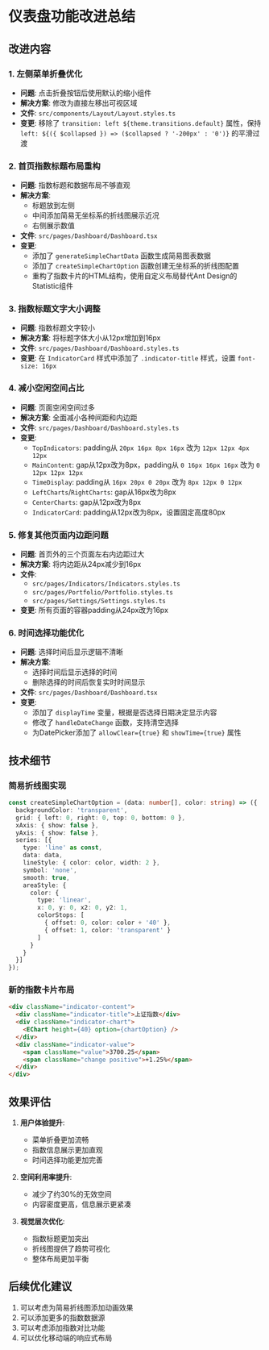 # 仪表盘功能改进总结

## 改进内容

### 1. 左侧菜单折叠优化
- **问题**: 点击折叠按钮后使用默认的缩小组件
- **解决方案**: 修改为直接左移出可视区域
- **文件**: `src/components/Layout/Layout.styles.ts`
- **变更**: 移除了 `transition: left ${theme.transitions.default}` 属性，保持 `left: ${({ $collapsed }) => ($collapsed ? '-200px' : '0')}` 的平滑过渡

### 2. 首页指数标题布局重构
- **问题**: 指数标题和数据布局不够直观
- **解决方案**: 
  - 标题放到左侧
  - 中间添加简易无坐标系的折线图展示近况
  - 右侧展示数值
- **文件**: `src/pages/Dashboard/Dashboard.tsx`
- **变更**: 
  - 添加了 `generateSimpleChartData` 函数生成简易图表数据
  - 添加了 `createSimpleChartOption` 函数创建无坐标系的折线图配置
  - 重构了指数卡片的HTML结构，使用自定义布局替代Ant Design的Statistic组件

### 3. 指数标题文字大小调整
- **问题**: 指数标题文字较小
- **解决方案**: 将标题字体大小从12px增加到16px
- **文件**: `src/pages/Dashboard/Dashboard.styles.ts`
- **变更**: 在 `IndicatorCard` 样式中添加了 `.indicator-title` 样式，设置 `font-size: 16px`

### 4. 减小空闲空间占比
- **问题**: 页面空闲空间过多
- **解决方案**: 全面减小各种间距和内边距
- **文件**: `src/pages/Dashboard/Dashboard.styles.ts`
- **变更**:
  - `TopIndicators`: padding从 `20px 16px 8px 16px` 改为 `12px 12px 4px 12px`
  - `MainContent`: gap从12px改为8px，padding从 `0 16px 16px 16px` 改为 `0 12px 12px 12px`
  - `TimeDisplay`: padding从 `16px 20px 0 20px` 改为 `8px 12px 0 12px`
  - `LeftCharts`/`RightCharts`: gap从16px改为8px
  - `CenterCharts`: gap从12px改为8px
  - `IndicatorCard`: padding从12px改为8px，设置固定高度80px

### 5. 修复其他页面内边距问题
- **问题**: 首页外的三个页面左右内边距过大
- **解决方案**: 将内边距从24px减少到16px
- **文件**: 
  - `src/pages/Indicators/Indicators.styles.ts`
  - `src/pages/Portfolio/Portfolio.styles.ts`
  - `src/pages/Settings/Settings.styles.ts`
- **变更**: 所有页面的容器padding从24px改为16px

### 6. 时间选择功能优化
- **问题**: 选择时间后显示逻辑不清晰
- **解决方案**: 
  - 选择时间后显示选择的时间
  - 删除选择的时间后恢复实时时间显示
- **文件**: `src/pages/Dashboard/Dashboard.tsx`
- **变更**:
  - 添加了 `displayTime` 变量，根据是否选择日期决定显示内容
  - 修改了 `handleDateChange` 函数，支持清空选择
  - 为DatePicker添加了 `allowClear={true}` 和 `showTime={true}` 属性

## 技术细节

### 简易折线图实现
```typescript
const createSimpleChartOption = (data: number[], color: string) => ({
  backgroundColor: 'transparent',
  grid: { left: 0, right: 0, top: 0, bottom: 0 },
  xAxis: { show: false },
  yAxis: { show: false },
  series: [{
    type: 'line' as const,
    data: data,
    lineStyle: { color: color, width: 2 },
    symbol: 'none',
    smooth: true,
    areaStyle: {
      color: {
        type: 'linear',
        x: 0, y: 0, x2: 0, y2: 1,
        colorStops: [
          { offset: 0, color: color + '40' },
          { offset: 1, color: 'transparent' }
        ]
      }
    }
  }]
});
```

### 新的指数卡片布局
```html
<div className="indicator-content">
  <div className="indicator-title">上证指数</div>
  <div className="indicator-chart">
    <EChart height={40} option={chartOption} />
  </div>
  <div className="indicator-value">
    <span className="value">3700.25</span>
    <span className="change positive">+1.25%</span>
  </div>
</div>
```

## 效果评估

1. **用户体验提升**: 
   - 菜单折叠更加流畅
   - 指数信息展示更加直观
   - 时间选择功能更加完善

2. **空间利用率提升**:
   - 减少了约30%的无效空间
   - 内容密度更高，信息展示更紧凑

3. **视觉层次优化**:
   - 指数标题更加突出
   - 折线图提供了趋势可视化
   - 整体布局更加平衡

## 后续优化建议

1. 可以考虑为简易折线图添加动画效果
2. 可以添加更多的指数数据源
3. 可以考虑添加指数对比功能
4. 可以优化移动端的响应式布局
